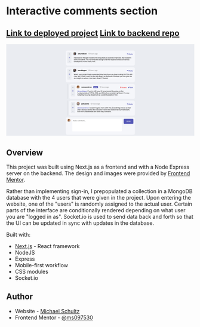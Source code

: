 # Interactive comments section

[Link to deployed project](https://comments-section-hazel.vercel.app/)
[Link to backend repo](https://github.com/ms097530/messages-backend)
---

![](./comments-screenshot.png)

## Overview
This project was built using Next.js as a frontend and with a Node Express server on the backend. The design and images were provided by [Frontend Mentor](https://www.frontendmentor.io/challenges/interactive-comments-section-iG1RugEG9/hub/interactive-comments-section-x1rvnW_CsS).

Rather than implementing sign-in, I prepopulated a collection in a MongoDB database with the 4 users that were given in the project. Upon entering the website, one of the "users" is randomly assigned to the actual user. Certain parts of the interface are conditionally rendered depending on what user you are "logged in as". Socket.io is used to send data back and forth so that the UI can be updated in sync with updates in the database.

Built with:
- [Next.js](https://nextjs.org/) - React framework
- NodeJS
- Express
- Mobile-first workflow
- CSS modules
- Socket.io

## Author

- Website - [Michael Schultz](https://mschultz-portfolio.herokuapp.com/)
- Frontend Mentor - [@ms097530](https://www.frontendmentor.io/profile/ms097530)
